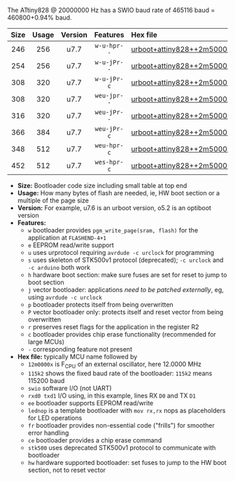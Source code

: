 The ATtiny828 @ 20000000 Hz has a SWIO baud rate of 465116 baud = 460800+0.94% baud.

|Size|Usage|Version|Features|Hex file|
|:-:|:-:|:-:|:-:|:--|
|246|256|u7.7|`w-u-hpr--`|[urboot+attiny828++2m5000x+++57k6_swio_rxc2_txc3_lednop_hw.hex](https://raw.githubusercontent.com/stefanrueger/urboot.hex/main/mcus/attiny828/external_oscillator/fcpu++2m5000_Hz/br+++57k6_bps/urboot+attiny828++2m5000x+++57k6_swio_rxc2_txc3_lednop_hw.hex)|
|254|256|u7.7|`w-u-jPr--`|[urboot+attiny828++2m5000x+++57k6_swio_rxc2_txc3.hex](https://raw.githubusercontent.com/stefanrueger/urboot.hex/main/mcus/attiny828/external_oscillator/fcpu++2m5000_Hz/br+++57k6_bps/urboot+attiny828++2m5000x+++57k6_swio_rxc2_txc3.hex)|
|308|320|u7.7|`w-u-jPr-c`|[urboot+attiny828++2m5000x+++57k6_swio_rxc2_txc3_lednop_fr_ce.hex](https://raw.githubusercontent.com/stefanrueger/urboot.hex/main/mcus/attiny828/external_oscillator/fcpu++2m5000_Hz/br+++57k6_bps/urboot+attiny828++2m5000x+++57k6_swio_rxc2_txc3_lednop_fr_ce.hex)|
|308|320|u7.7|`weu-jpr--`|[urboot+attiny828++2m5000x+++57k6_swio_rxc2_txc3_ee_lednop.hex](https://raw.githubusercontent.com/stefanrueger/urboot.hex/main/mcus/attiny828/external_oscillator/fcpu++2m5000_Hz/br+++57k6_bps/urboot+attiny828++2m5000x+++57k6_swio_rxc2_txc3_ee_lednop.hex)|
|316|320|u7.7|`weu-jPr--`|[urboot+attiny828++2m5000x+++57k6_swio_rxc2_txc3_ee.hex](https://raw.githubusercontent.com/stefanrueger/urboot.hex/main/mcus/attiny828/external_oscillator/fcpu++2m5000_Hz/br+++57k6_bps/urboot+attiny828++2m5000x+++57k6_swio_rxc2_txc3_ee.hex)|
|366|384|u7.7|`weu-jPr-c`|[urboot+attiny828++2m5000x+++57k6_swio_rxc2_txc3_ee_lednop_fr_ce.hex](https://raw.githubusercontent.com/stefanrueger/urboot.hex/main/mcus/attiny828/external_oscillator/fcpu++2m5000_Hz/br+++57k6_bps/urboot+attiny828++2m5000x+++57k6_swio_rxc2_txc3_ee_lednop_fr_ce.hex)|
|348|512|u7.7|`weu-hpr-c`|[urboot+attiny828++2m5000x+++57k6_swio_rxc2_txc3_ee_lednop_fr_ce_hw.hex](https://raw.githubusercontent.com/stefanrueger/urboot.hex/main/mcus/attiny828/external_oscillator/fcpu++2m5000_Hz/br+++57k6_bps/urboot+attiny828++2m5000x+++57k6_swio_rxc2_txc3_ee_lednop_fr_ce_hw.hex)|
|452|512|u7.7|`wes-hpr-c`|[urboot+attiny828++2m5000x+++57k6_swio_rxc2_txc3_ee_lednop_fr_ce_stk500_hw.hex](https://raw.githubusercontent.com/stefanrueger/urboot.hex/main/mcus/attiny828/external_oscillator/fcpu++2m5000_Hz/br+++57k6_bps/urboot+attiny828++2m5000x+++57k6_swio_rxc2_txc3_ee_lednop_fr_ce_stk500_hw.hex)|

- **Size:** Bootloader code size including small table at top end
- **Usage:** How many bytes of flash are needed, ie, HW boot section or a multiple of the page size
- **Version:** For example, u7.6 is an urboot version, o5.2 is an optiboot version
- **Features:**
  + `w` bootloader provides `pgm_write_page(sram, flash)` for the application at `FLASHEND-4+1`
  + `e` EEPROM read/write support
  + `u` uses urprotocol requiring `avrdude -c urclock` for programming
  + `s` uses skeleton of STK500v1 protocol (deprecated); `-c urclock` and `-c arduino` both work
  + `h` hardware boot section: make sure fuses are set for reset to jump to boot section
  + `j` vector bootloader: applications *need to be patched externally*, eg, using `avrdude -c urclock`
  + `p` bootloader protects itself from being overwritten
  + `P` vector bootloader only: protects itself and reset vector from being overwritten
  + `r` preserves reset flags for the application in the register R2
  + `c` bootloader provides chip erase functionality (recommended for large MCUs)
  + `-` corresponding feature not present
- **Hex file:** typically MCU name followed by
  + `12m0000x` is F<sub>CPU</sub> of an external oscillator, here 12.0000 MHz
  + `115k2` shows the fixed baud rate of the bootloader: `115k2` means 115200 baud
  + `swio` software I/O (not UART)
  + `rxd0 txd1` I/O using, in this example, lines RX `D0` and TX `D1`
  + `ee` bootloader supports EEPROM read/write
  + `lednop` is a template bootloader with `mov rx,rx` nops as placeholders for LED operations
  + `fr` bootloader provides non-essential code ("frills") for smoother error handling
  + `ce` bootloader provides a chip erase command
  + `stk500` uses deprecated STK500v1 protocol to communicate with bootloader
  + `hw` hardware supported bootloader: set fuses to jump to the HW boot section, not to reset vector
